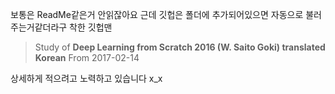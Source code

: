 보통은 ReadMe같은거 안읽잖아요 근데 깃헙은 폴더에 추가되어있으면 자동으로 불러주는거같더라구 착한 깃헙맨

>Study of **Deep Learning from Scratch 2016 (W. Saito Goki) translated Korean**
>From 2017-02-14

상세하게 적으려고 노력하고 있습니다 x_x
